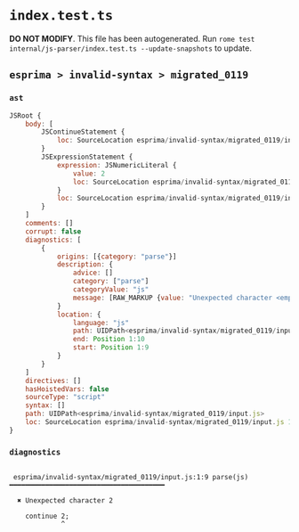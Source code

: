# `index.test.ts`

**DO NOT MODIFY**. This file has been autogenerated. Run `rome test internal/js-parser/index.test.ts --update-snapshots` to update.

## `esprima > invalid-syntax > migrated_0119`

### `ast`

```javascript
JSRoot {
	body: [
		JSContinueStatement {
			loc: SourceLocation esprima/invalid-syntax/migrated_0119/input.js 1:0-1:8
		}
		JSExpressionStatement {
			expression: JSNumericLiteral {
				value: 2
				loc: SourceLocation esprima/invalid-syntax/migrated_0119/input.js 1:9-1:10
			}
			loc: SourceLocation esprima/invalid-syntax/migrated_0119/input.js 1:9-1:11
		}
	]
	comments: []
	corrupt: false
	diagnostics: [
		{
			origins: [{category: "parse"}]
			description: {
				advice: []
				category: ["parse"]
				categoryValue: "js"
				message: [RAW_MARKUP {value: "Unexpected character <emphasis>"}, "2", RAW_MARKUP {value: "</emphasis>"}]
			}
			location: {
				language: "js"
				path: UIDPath<esprima/invalid-syntax/migrated_0119/input.js>
				end: Position 1:10
				start: Position 1:9
			}
		}
	]
	directives: []
	hasHoistedVars: false
	sourceType: "script"
	syntax: []
	path: UIDPath<esprima/invalid-syntax/migrated_0119/input.js>
	loc: SourceLocation esprima/invalid-syntax/migrated_0119/input.js 1:0-2:0
}
```

### `diagnostics`

```

 esprima/invalid-syntax/migrated_0119/input.js:1:9 parse(js) ━━━━━━━━━━━━━━━━━━━━━━━━━━━━━━━━━━━━━━━

  ✖ Unexpected character 2

    continue 2;
             ^


```
